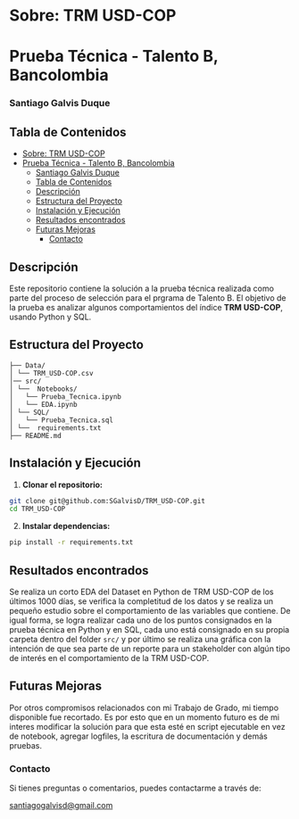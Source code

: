 # Sobre: TRM USD-COP
# Prueba Técnica - Talento B, Bancolombia

### Santiago Galvis Duque

## Tabla de Contenidos
- [Sobre: TRM USD-COP](#sobre-trm-usd-cop)
- [Prueba Técnica - Talento B, Bancolombia](#prueba-técnica---talento-b-bancolombia)
    - [Santiago Galvis Duque](#santiago-galvis-duque)
  - [Tabla de Contenidos](#tabla-de-contenidos)
  - [Descripción](#descripción)
  - [Estructura del Proyecto](#estructura-del-proyecto)
  - [Instalación y Ejecución](#instalación-y-ejecución)
  - [Resultados encontrados](#resultados-encontrados)
  - [Futuras Mejoras](#futuras-mejoras)
    - [Contacto](#contacto)

## Descripción
Este repositorio contiene la solución a la prueba técnica realizada como parte del proceso de selección para el prgrama de Talento B. El objetivo de la prueba es analizar algunos comportamientos del índice **TRM USD-COP**, usando Python y SQL.

## Estructura del Proyecto


```text
├── Data/
│ └── TRM_USD-COP.csv
│── src/
│ └──  Notebooks/
│   └── Prueba_Tecnica.ipynb
│   └── EDA.ipynb 
│ └── SQL/
│   └── Prueba_Tecnica.sql
│ └──  requirements.txt
├── README.md 
```               


## Instalación y Ejecución

1. **Clonar el repositorio:**
```bash
git clone git@github.com:SGalvisD/TRM_USD-COP.git  
cd TRM_USD-COP
```

2. **Instalar dependencias:**
```bash
pip install -r requirements.txt
```

## Resultados encontrados
Se realiza un corto EDA del Dataset en Python de TRM USD-COP de los últimos 1000 días, se verifica la completitud de los datos y se realiza un pequeño estudio sobre el comportamiento de las variables que contiene. De igual forma, se logra realizar cada uno de los puntos consignados en la prueba técnica en Python y en SQL, cada uno está consignado en su propia carpeta dentro del folder `src/` y por último se realiza una gráfica con la intención de que sea parte de un reporte para un stakeholder con algún tipo de interés en el comportamiento de la TRM USD-COP.

## Futuras Mejoras
Por otros compromisos relacionados con mi Trabajo de Grado, mi tiempo disponible fue recortado. Es por esto que en un momento futuro es de mi interes modificar la solución para que esta esté en script ejecutable en vez de notebook, agregar logfiles, la escritura de documentación y demás pruebas.

### Contacto

Si tienes preguntas o comentarios, puedes contactarme a través de:

  santiagogalvisd@gmail.com